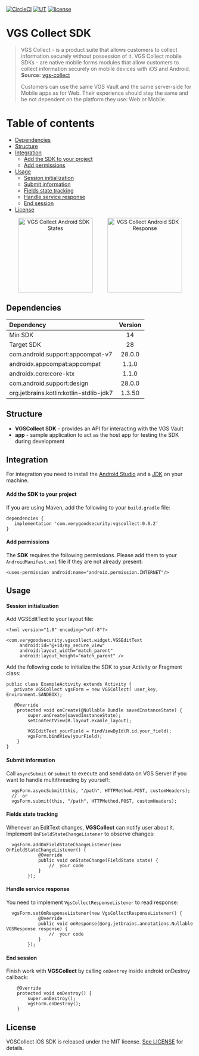 [![CircleCI](https://circleci.com/gh/verygoodsecurity/vgs-collect-android.svg?style=svg)](https://circleci.com/gh/verygoodsecurity/vgs-collect-android)
[![UT](https://img.shields.io/badge/Unit_Test-pass-green)]()
[![license](https://img.shields.io/badge/License-MIT-green.svg)](https://github.com/verygoodsecurity/vgs-collect-android/blob/master/LICENSE)

# VGS Collect SDK 

>VGS Collect - is a product suite that allows customers to collect information securely without possession of it. VGS Collect mobile SDKs - are native mobile forms modules that allow customers to collect information securely on mobile devices with iOS and Android. **Source:** [vgs-collect](https://www.verygoodsecurity.com/docs/vgs-collect/index)
>
>Customers can use the same VGS Vault and the same server-side for Mobile apps as for Web. Their experience should stay the same and be not dependent on the platform they use: Web or Mobile.


Table of contents
=================

<!--ts-->
   * [Dependencies](#dependencies)
   * [Structure](#structure)
   * [Integration](#integration)
      * [Add the SDK to your project](#add-the-sdk-to-your-project)
      * [Add permissions](#add-permissions)
   * [Usage](#usage)
      * [Session initialization](#session-initialization)
      * [Submit information](#submit-information)
      * [Fields state tracking](#fields-state-tracking)
      * [Handle service response](#handle-service-response)
      * [End session](#end-session)
   * [License](#license)
<!--te-->

<p align="center">
<img src="https://github.com/verygoodsecurity/vgs-collect-android/blob/develop/vgs-collect-android-state.png" width="200" alt="VGS Collect Android SDK States" hspace="20"><img src="https://github.com/verygoodsecurity/vgs-collect-android/blob/develop/vgs-collect-android-response.png" width="200" alt="VGS Collect Android SDK Response" hspace="20">
</p>

## Dependencies

| Dependency | Version |
| :--- | :---: |
| Min SDK | 14 |
| Target SDK | 28 |
| com.android.support:appcompat-v7 | 28.0.0 |
| androidx.appcompat:appcompat | 1.1.0 |
| androidx.core:core-ktx | 1.1.0 |
| com.android.support:design | 28.0.0 |
| org.jetbrains.kotlin:kotlin-stdlib-jdk7 | 1.3.50 |

## Structure
* **VGSCollect SDK** - provides an API for interacting with the VGS Vault
* **app** - sample application to act as the host app for testing the SDK during development

## Integration 
For integration you need to install the [Android Studio](http://developer.android.com/sdk/index.html) and a [JDK](http://www.oracle.com/technetwork/java/javase/downloads/jdk8-downloads-2133151.html) on your machine.

#### Add the SDK to your project
If you are using Maven, add the following to your `build.gradle` file:
```
dependencies {
   implementation 'com.verygoodsecurity:vgscollect:0.0.2’
}
```
#### Add permissions
The **SDK** requires the following permissions. Please add them to your `AndroidManifest.xml` file if they are not already present:
```
<uses-permission android:name="android.permission.INTERNET"/>
```

## Usage

#### Session initialization
Add VGSEditText to your layout file:
```
<?xml version="1.0" encoding="utf-8"?>

<com.verygoodsecurity.vgscollect.widget.VGSEditText
  	 android:id="@+id/my_secure_view"
   	 android:layout_width="match_parent"
  	 android:layout_height="match_parent" />
```

Add the following code to initialize the SDK to your Activity or Fragment class:
```
public class ExampleActivity extends Activity {
   private VGSCollect vgsForm = new VGSCollect( user_key, Environment.SANDBOX);
   
   @Override
    protected void onCreate(@Nullable Bundle savedInstanceState) {
        super.onCreate(savedInstanceState);
        setContentView(R.layout.examle_layout);
        
        VGSEditText yourField = findViewById(R.id.your_field);
        vgsForm.bindView(yourField);
    }
}
```

#### Submit information
Call `asyncSubmit` or `submit` to execute and send data on VGS Server if you want to handle multithreading by yourself:
```
  vgsForm.asyncSubmit(this, "/path", HTTPMethod.POST, customHeaders);
  //  or
  vgsForm.submit(this, "/path", HTTPMethod.POST, customHeaders);
```

#### Fields state tracking
Whenever an EditText changes, **VGSCollect** can notify user about it. Implement `OnFieldStateChangeListener` to observe changes:
```
  vgsForm.addOnFieldStateChangeListener(new OnFieldStateChangeListener() {
            @Override
            public void onStateChange(FieldState state) {
                //  your code
            }
        });
```

#### Handle service response
You need to implement `VgsCollectResponseListener` to read response:
```
  vgsForm.setOnResponseListener(new VgsCollectResponseListener() {
            @Override
            public void onResponse(@org.jetbrains.annotations.Nullable VGSResponse response) {
                //  your code
            }
        });
```

#### End session
Finish work with **VGSCollect** by calling `onDestroy` inside android onDestroy callback:
```
    @Override
    protected void onDestroy() {
        super.onDestroy();
        vgsForm.onDestroy();
    }
 ```

## License
VGSCollect iOS SDK is released under the MIT license. [See LICENSE](https://github.com/verygoodsecurity/vgs-collect-android/blob/develop/LICENSE) for details.
